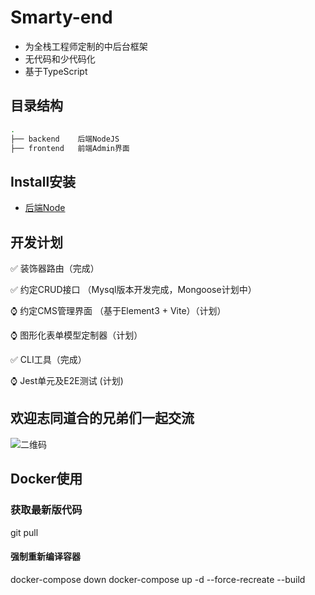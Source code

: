# Smarty-end
- 为全栈工程师定制的中后台框架
- 无代码和少代码化
- 基于TypeScript


## 目录结构
``` bash
.
├── backend    后端NodeJS
├── frontend   前端Admin界面
```

## Install安装
- [后端Node](./backend/README.md)

## 开发计划

✅ 装饰器路由（完成）

✅ 约定CRUD接口 （Mysql版本开发完成，Mongoose计划中）

⌚️ 约定CMS管理界面 （基于Element3 + Vite）（计划）

⌚️ 图形化表单模型定制器（计划）

✅ CLI工具（完成）

⌚️ Jest单元及E2E测试 (计划)

## 欢迎志同道合的兄弟们一起交流
![二维码](assets/wx_qr.png)


## Docker使用
### 获取最新版代码
git pull

#### 强制重新编译容器
docker-compose down
docker-compose up -d --force-recreate --build


